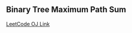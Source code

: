 Binary Tree Maximum Path Sum
---
[LeetCode OJ Link](https://leetcode.com/problems/binary-tree-maximum-path-sum/)